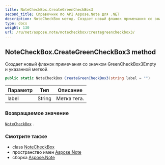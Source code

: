 ```yaml
---
title: NoteCheckBox.CreateGreenCheckBox3
second_title: Справочник по API Aspose.Note для .NET
description: NoteCheckBox метод. Создает новый флажок примечания со значком GreenCheckBox3Empty и указанной меткой.
type: docs
weight: 130
url: /ru/net/aspose.note/notecheckbox/creategreencheckbox3/
---
```

## NoteCheckBox.CreateGreenCheckBox3 method

Создает новый флажок примечания со значком GreenCheckBox3Empty и указанной меткой.

```csharp
public static NoteCheckBox CreateGreenCheckBox3(string label = "")
```

| Параметр | Тип | Описание |
| --- | --- | --- |
| label | String | Метка тега. |

### Возвращаемое значение

[`NoteCheckBox`](../) .

### Смотрите также

* class [NoteCheckBox](../)
* пространство имен [Aspose.Note](../../notecheckbox/)
* сборка [Aspose.Note](../../../)


